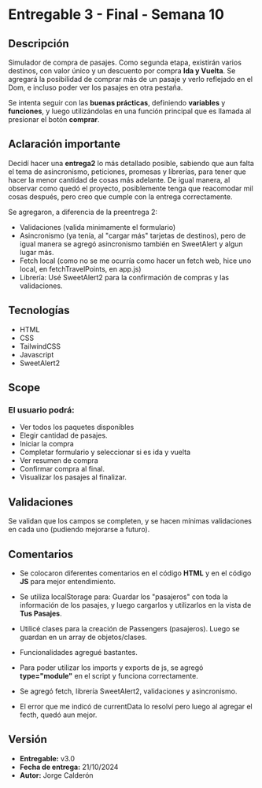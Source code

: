 # Entregable 3 - Final - Semana 10

## Descripción
Simulador de compra de pasajes. Como segunda etapa, existirán varios destinos, con valor único y un descuento por compra **Ida y Vuelta**. Se agregará la posibilidad de comprar más de un pasaje y verlo reflejado en el Dom, e incluso poder ver los pasajes en otra pestaña.

Se intenta seguir con las **buenas prácticas**, definiendo **variables** y **funciones**, y luego utilizándolas en una función principal que es llamada al presionar el botón **comprar**.

## Aclaración importante

Decidí hacer una **entrega2** lo más detallado posible, sabiendo que aun falta el tema de asincronismo, peticiones, promesas y librerías, para tener que hacer la menor cantidad de cosas más adelante. De igual manera, al observar como quedó el proyecto, posiblemente tenga que reacomodar mil cosas después, pero creo que cumple con la entrega correctamente.

Se agregaron, a diferencia de la preentrega 2: 

- Validaciones (valida minimamente el formulario)
- Asincronismo (ya tenía, al "cargar más" tarjetas de destinos), pero de igual manera se agregó asincronismo también en SweetAlert y algun lugar más.
- Fetch local (como no se me ocurría como hacer un fetch web, hice uno local, en fetchTravelPoints, en app.js)
- Librería: Usé SweetAlert2 para la confirmación de compras y las validaciones.

## Tecnologías

- HTML
- CSS
- TailwindCSS
- Javascript
- SweetAlert2

## Scope

### El usuario podrá: 

- Ver todos los paquetes disponibles
- Elegir cantidad de pasajes.
- Iniciar la compra
- Completar formulario y seleccionar si es ida y vuelta
- Ver resumen de compra
- Confirmar compra al final.
- Visualizar los pasajes al finalizar.

## Validaciones

Se validan que los campos se completen, y se hacen mínimas validaciones en cada uno (pudiendo mejorarse a futuro).

## Comentarios

- Se colocaron diferentes comentarios en el código **HTML** y en el código **JS** para mejor entendimiento.

- Se utiliza localStorage para: Guardar los "pasajeros" con toda la información de los pasajes, y luego cargarlos y utilizarlos en la vista de **Tus Pasajes**.

- Utilicé clases para la creación de Passengers (pasajeros). Luego se guardan en un array de objetos/clases.

- Funcionalidades agregué bastantes.

- Para poder utilizar los imports y exports de js, se agregó **type="module"** en el script y funciona correctamente.

- Se agregó fetch, librería SweetAlert2, validaciones y asincronismo.

- El error que me indicó de currentData lo resolví pero luego al agregar el fecth, quedó aun mejor.

## Versión

- **Entregable:** v3.0 
- **Fecha de entrega:** 21/10/2024
- **Autor:** Jorge Calderón